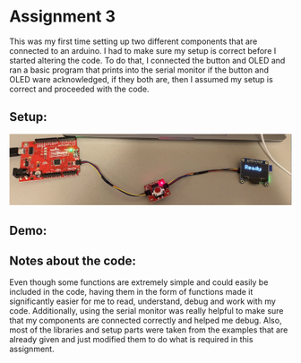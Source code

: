 # Assignment 3
<p>
  This was my first time setting up two different components that are connected to an arduino. I had to make sure my setup is correct before I started altering the code. To do that, I connected the button and OLED and ran a basic program that prints into the serial monitor if the button and OLED ware acknowledged, if they both are, then I assumed my setup is correct and proceeded with the code. 
  </p>
  
## Setup: 

![](PR1.png)

## Demo: 

## Notes about the code: 

<p>
  Even though some functions are extremely simple and could easily be included in the code, having them in the form of functions made it significantly easier for me to read, understand, debug and work with my code. Additionally, using the serial monitor was really helpful to make sure that my components are connected correctly and helped me debug. Also, most of the libraries and setup parts were taken from the examples that are already given and just modified them to do what is required in this assignment. 
</p> 


